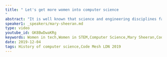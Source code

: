 ```yaml
---
title: " Let's get more women into computer science
"
abstract: "It is well known that science and engineering disciplines fail to attract and retain women, in academia and in industry. And horrifyingly, computer science is at the bottom of the class. In this talk, Mary will consider the current sorry state of computer science in academia, why we have ended up here, and what we can do."
speaker1: _speakers/mary-sheeran.md
type: video
youtube_id: GK8BwDwaKRg
keywords: Women in tech,Women in STEM,Computer Science,Mary Sheeran,Code Mesh LDN
date: 2019-12-04
tags: History of computer science,Code Mesh LDN 2019
---
```


